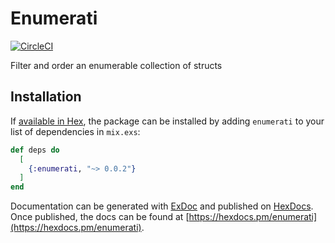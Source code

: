 # Enumerati
[![CircleCI](https://circleci.com/gh/rupurt/enumerati.svg?style=svg)](https://circleci.com/gh/rupurt/enumerati)

Filter and order an enumerable collection of structs

## Installation

If [available in Hex](https://hex.pm/docs/publish), the package can be installed
by adding `enumerati` to your list of dependencies in `mix.exs`:

```elixir
def deps do
  [
    {:enumerati, "~> 0.0.2"}
  ]
end
```

Documentation can be generated with [ExDoc](https://github.com/elixir-lang/ex_doc)
and published on [HexDocs](https://hexdocs.pm). Once published, the docs can
be found at [https://hexdocs.pm/enumerati](https://hexdocs.pm/enumerati).
